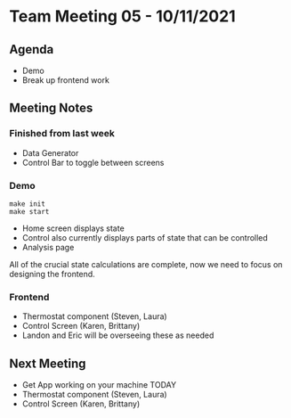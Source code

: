 # Team Meeting 05 - 10/11/2021

## Agenda

- Demo
- Break up frontend work

## Meeting Notes

### Finished from last week

- Data Generator
- Control Bar to toggle between screens

### Demo

```
make init
make start
```

- Home screen displays state
- Control also currently displays parts of state that can be controlled
- Analysis page

All of the crucial state calculations are complete,
now we need to focus on designing the frontend.

### Frontend

- Thermostat component (Steven, Laura)
- Control Screen (Karen, Brittany)
- Landon and Eric will be overseeing these as needed

## Next Meeting

- Get App working on your machine TODAY
- Thermostat component (Steven, Laura)
- Control Screen (Karen, Brittany)
